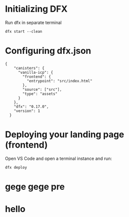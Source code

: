 # Initializing DFX

Run dfx in separate terminal

```
dfx start --clean
```

# Configuring dfx.json

```
{
    "canisters": {
      "vanilla-icp": {
        "frontend": {
          "entrypoint": "src/index.html"
        },
        "source": ["src"],
        "type": "assets"
      }
    },
    "dfx": "0.17.0",
    "version": 1
  }
```

# Deploying your landing page (frontend)

Open VS Code and open a terminal instance and run:

```
dfx deploy
```

# gege gege pre
# hello
